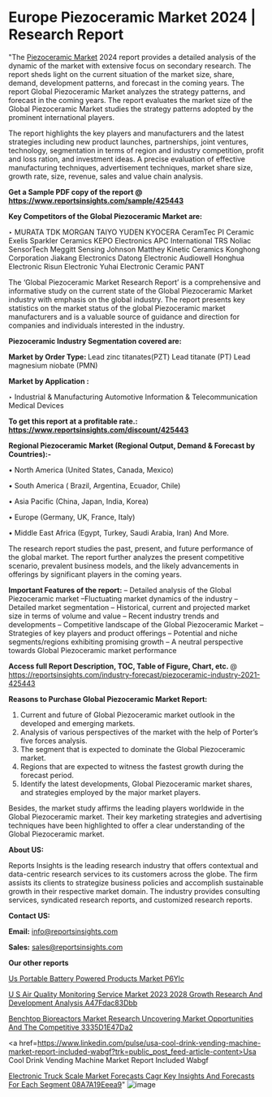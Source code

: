 # Europe Piezoceramic Market 2024 | Research Report

"The <a href=https://www.reportsinsights.com/sample/425443>Piezoceramic Market</a> 2024 report provides a detailed analysis of the dynamic of the market with extensive focus on secondary research. The report sheds light on the current situation of the market size, share, demand, development patterns, and forecast in the coming years. The report Global Piezoceramic Market analyzes the strategy patterns, and forecast in the coming years. The report evaluates the market size of the Global Piezoceramic Market studies the strategy patterns adopted by the prominent international players.

The report highlights the key players and manufacturers and the latest strategies including new product launches, partnerships, joint ventures, technology, segmentation in terms of region and industry competition, profit and loss ration, and investment ideas. A precise evaluation of effective manufacturing techniques, advertisement techniques, market share size, growth rate, size, revenue, sales and value chain analysis.

<strong>Get a Sample PDF copy of the report @ <a href=https://www.reportsinsights.com/sample/425443 style=color:#0000ff;>https://www.reportsinsights.com/sample/425443</a></strong>

<strong>Key Competitors of the Global Piezoceramic Market are:</strong>

‣ MURATA
TDK
MORGAN
TAIYO YUDEN
KYOCERA
CeramTec
PI Ceramic
Exelis
Sparkler Ceramics
KEPO Electronics
APC International
TRS
Noliac
SensorTech
Meggitt Sensing
Johnson Matthey
Kinetic Ceramics
Konghong Corporation
Jiakang Electronics
Datong Electronic
Audiowell
Honghua Electronic
Risun Electronic
Yuhai Electronic Ceramic
PANT

The ‘Global Piezoceramic Market Research Report’ is a comprehensive and informative study on the current state of the Global Piezoceramic Market industry with emphasis on the global industry. The report presents key statistics on the market status of the global Piezoceramic market manufacturers and is a valuable source of guidance and direction for companies and individuals interested in the industry.

<strong>Piezoceramic Industry Segmentation covered are:</strong>

<strong>Market by Order Type: </strong>
Lead zinc titanates(PZT)
Lead titanate (PT)
Lead magnesium niobate (PMN)

<strong>Market by Application :</strong>

‣ Industrial & Manufacturing
Automotive
Information & Telecommunication
Medical Devices

<strong>To get this report at a profitable rate.: <a href=https://www.reportsinsights.com/discount/425443 style=color:#0000ff;>https://www.reportsinsights.com/discount/425443</a></strong>

<strong>Regional Piezoceramic Market (Regional Output, Demand &amp; Forecast by Countries):-</strong>

• North America (United States, Canada, Mexico)

• South America ( Brazil, Argentina, Ecuador, Chile)

• Asia Pacific (China, Japan, India, Korea)

• Europe (Germany, UK, France, Italy)

• Middle East Africa (Egypt, Turkey, Saudi Arabia, Iran) And More.

The research report studies the past, present, and future performance of the global market. The report further analyzes the present competitive scenario, prevalent business models, and the likely advancements in offerings by significant players in the coming years.

<strong>Important Features of the report:</strong>
– Detailed analysis of the Global Piezoceramic market
–Fluctuating market dynamics of the industry
–Detailed market segmentation
– Historical, current and projected market size in terms of volume and value
– Recent industry trends and developments
– Competitive landscape of the Global Piezoceramic Market
– Strategies of key players and product offerings
– Potential and niche segments/regions exhibiting promising growth
– A neutral perspective towards Global Piezoceramic market performance

<strong>Access full Report Description, TOC, Table of Figure, Chart, etc. </strong>@   <a href=https://reportsinsights.com/industry-forecast/piezoceramic-industry-2021-425443 style=color:#0000ff;>https://reportsinsights.com/industry-forecast/piezoceramic-industry-2021-425443</a>

<strong>Reasons to Purchase Global Piezoceramic Market Report:</strong>
1. Current and future of Global Piezoceramic market outlook in the developed and emerging markets.
2. Analysis of various perspectives of the market with the help of Porter’s five forces analysis.
3. The segment that is expected to dominate the Global Piezoceramic market.
4. Regions that are expected to witness the fastest growth during the forecast period.
5. Identify the latest developments, Global Piezoceramic market shares, and strategies employed by the major market players.

Besides, the market study affirms the leading players worldwide in the Global Piezoceramic market. Their key marketing strategies and advertising techniques have been highlighted to offer a clear understanding of the Global Piezoceramic market.

<strong><strong>About US</strong>:</strong>

Reports Insights is the leading research industry that offers contextual and data-centric research services to its customers across the globe. The firm assists its clients to strategize business policies and accomplish sustainable growth in their respective market domain. The industry provides consulting services, syndicated research reports, and customized research reports.

<strong>Contact US:</strong>

<p class=><b>Email:</b> <a href=mailto:info@reportsinsights.com>info@reportsinsights.com</a></p>
<p class=><b>Sales:</b> <a href=mailto:sales@reportsinsights.com>sales@reportsinsights.com</a></p>

<strong>Our other reports</strong>

<a href=https://www.linkedin.com/pulse/us-portable-battery-powered-products-market-p6ylc/>Us Portable Battery Powered Products Market P6Ylc</a>

<a href=https://medium.com/@shindeaaswini6/u-s-air-quality-monitoring-service-market-2023-2028-growth-research-and-development-analysis-a47fdac83dbb>U S Air Quality Monitoring Service Market 2023 2028 Growth Research And Development Analysis A47Fdac83Dbb</a>

<a href=https://medium.com/@jadhaosuchit578/benchtop-bioreactors-market-research-uncovering-market-opportunities-and-the-competitive-3335d1e47da2>Benchtop Bioreactors Market Research Uncovering Market Opportunities And The Competitive 3335D1E47Da2</a>

<a href=https://www.linkedin.com/pulse/usa-cool-drink-vending-machine-market-report-included-wabgf?trk=public_post_feed-article-content>Usa Cool Drink Vending Machine Market Report Included Wabgf</a>

<a href=https://medium.com/@akitotamura255/electronic-truck-scale-market-forecasts-cagr-key-insights-and-forecasts-for-each-segment-08a7a19eeea9>Electronic Truck Scale Market Forecasts Cagr Key Insights And Forecasts For Each Segment 08A7A19Eeea9</a>"
![image](https://github.com/Reportsinsights123/RIgrowth/assets/158415881/5280a2f4-27aa-4537-bb61-9142b180d6db)

